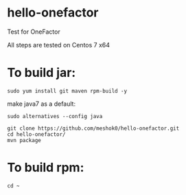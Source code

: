 # hello-onefactor
Test for OneFactor

All steps are tested on Centos 7 x64


# To build jar:
```
sudo yum install git maven rpm-build -y
```
make java7 as a default:
```
sudo alternatives --config java
```
```
git clone https://github.com/meshok0/hello-onefactor.git
cd hello-onefactor/
mvn package
```

# To build rpm:
```
cd ~


```


